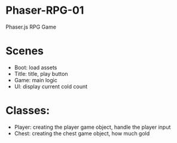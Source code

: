# Phaser-RPG-01
Phaser.js RPG Game

# Scenes 
- Boot: load assets
- Title: title, play button
- Game: main logic
- UI: display current cold count

# Classes: 
- Player: creating the player game object, handle the player input
- Chest: creating the chest game object, how much gold
